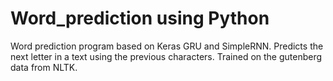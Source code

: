 # Word_prediction using Python
Word prediction program based on Keras GRU and SimpleRNN. Predicts the next letter in a text using the previous characters. 
Trained on the gutenberg data from NLTK. 

